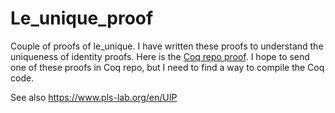# Le_unique_proof
Couple of proofs of le_unique. I have written these proofs 
to understand the uniqueness of identity proofs. Here is 
the [Coq repo proof](https://github.com/coq/coq/blob/master/theories/Arith/Peano_dec.v#L40-L62). 
I hope to send one of these proofs in Coq repo, but I need to find a way to 
compile the Coq code. 

See also https://www.pls-lab.org/en/UIP
